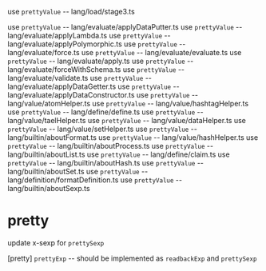use `prettyValue` -- lang/load/stage3.ts

use `prettyValue` -- lang/evaluate/applyDataPutter.ts
use `prettyValue` -- lang/evaluate/applyLambda.ts
use `prettyValue` -- lang/evaluate/applyPolymorphic.ts
use `prettyValue` -- lang/evaluate/force.ts
use `prettyValue` -- lang/evaluate/evaluate.ts
use `prettyValue` -- lang/evaluate/apply.ts
use `prettyValue` -- lang/evaluate/forceWithSchema.ts
use `prettyValue` -- lang/evaluate/validate.ts
use `prettyValue` -- lang/evaluate/applyDataGetter.ts
use `prettyValue` -- lang/evaluate/applyDataConstructor.ts
use `prettyValue` -- lang/value/atomHelper.ts
use `prettyValue` -- lang/value/hashtagHelper.ts
use `prettyValue` -- lang/define/define.ts
use `prettyValue` -- lang/value/taelHelper.ts
use `prettyValue` -- lang/value/dataHelper.ts
use `prettyValue` -- lang/value/setHelper.ts
use `prettyValue` -- lang/builtin/aboutFormat.ts
use `prettyValue` -- lang/value/hashHelper.ts
use `prettyValue` -- lang/builtin/aboutProcess.ts
use `prettyValue` -- lang/builtin/aboutList.ts
use `prettyValue` -- lang/define/claim.ts
use `prettyValue` -- lang/builtin/aboutHash.ts
use `prettyValue` -- lang/builtin/aboutSet.ts
use `prettyValue` -- lang/definition/formatDefinition.ts
use `prettyValue` -- lang/builtin/aboutSexp.ts

# pretty

update x-sexp for `prettySexp`

[pretty] `prettyExp` -- should be implemented as `readbackExp` and `prettySexp`
